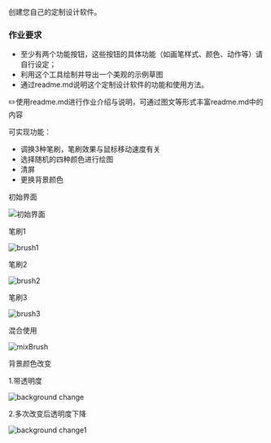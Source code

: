 创建您自己的定制设计软件。

### 作业要求

- 至少有两个功能按钮，这些按钮的具体功能（如画笔样式、颜色、动作等）请自行设定；
- 利用这个工具绘制并导出一个美观的示例草图
- 通过readme.md说明这个定制设计软件的功能和使用方法。

✏️使用readme.md进行作业介绍与说明，可通过图文等形式丰富readme.md中的内容



可实现功能：
- 调换3种笔刷，笔刷效果与鼠标移动速度有关
- 选择随机的四种颜色进行绘图
- 清屏
- 更换背景颜色

初始界面

![初始界面](https://user-images.githubusercontent.com/90942805/138600426-78e44f0e-df56-4c30-9abd-385eea9e737b.png)


笔刷1

![brush1](https://user-images.githubusercontent.com/90942805/138600432-88cad420-cc99-491e-8b87-6e6ec5d16a01.png)


笔刷2

![brush2](https://user-images.githubusercontent.com/90942805/138600435-5460f2d3-c14e-4e39-a078-6b21c5f66fbc.png)


笔刷3

![brush3](https://user-images.githubusercontent.com/90942805/138600477-4fb2b640-4806-496c-81d1-f18c523f1857.png)


混合使用

![mixBrush](https://user-images.githubusercontent.com/90942805/138600507-15d19062-6fbd-4a13-a61a-2b0859701f6d.png)


背景颜色改变

1.带透明度

![background change](https://user-images.githubusercontent.com/90942805/138600532-eb0be1df-d435-42f1-81dd-e5c1d2ad4360.png)


2.多次改变后透明度下降

![background change1](https://user-images.githubusercontent.com/90942805/138600548-01668fff-fc07-4714-80c9-d44a015db280.png)

